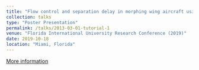 ```yaml
---
title: "Flow control and separation delay in morphing wing aircraft using traveling wave actuation"
collection: talks
type: "Poster Presentation"
permalink: /talks/2013-03-01-tutorial-1
venue: "Florida International University Research Conference (2019)"
date: 2019-10-18
location: "Miami, Florida"
---
```


[More information](https://mcnairconferencemanager.fiu.edu/Presentation-Schedule.pdf)
